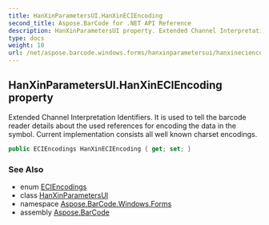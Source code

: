 ```yaml
---
title: HanXinParametersUI.HanXinECIEncoding
second_title: Aspose.BarCode for .NET API Reference
description: HanXinParametersUI property. Extended Channel Interpretation Identifiers. It is used to tell the barcode reader details about the used references for encoding the data in the symbol. Current implementation consists all well known charset encodings
type: docs
weight: 10
url: /net/aspose.barcode.windows.forms/hanxinparametersui/hanxineciencoding/
---
```

## HanXinParametersUI.HanXinECIEncoding property

Extended Channel Interpretation Identifiers. It is used to tell the barcode reader details about the used references for encoding the data in the symbol. Current implementation consists all well known charset encodings.

```csharp
public ECIEncodings HanXinECIEncoding { get; set; }
```

### See Also

* enum [ECIEncodings](../../../aspose.barcode.generation/eciencodings/)
* class [HanXinParametersUI](../)
* namespace [Aspose.BarCode.Windows.Forms](../../hanxinparametersui/)
* assembly [Aspose.BarCode](../../../)


